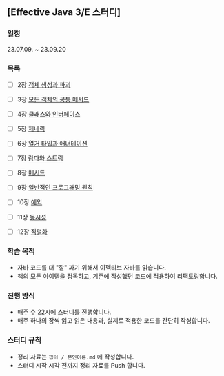 ## [Effective Java 3/E 스터디]

### 일정
23.07.09. ~ 23.09.20

### 목록

- [ ] 2장 [객체 생성과 파괴](./02장)
- [ ] 3장 [모든 객체의 공통 메서드](./03장)
- [ ] 4장 [클래스와 인터페이스](./04장)
- [ ] 5장 [제네릭](./05장)
- [ ] 6장 [열거 타입과 애너테이션](./06장)
- [ ] 7장 [람다와 스트림](./07장)
- [ ] 8장 [메서드](./08장)
- [ ] 9장 [일반적인 프로그래밍 원칙](./09장)
- [ ] 10장 [예외](./10장)
- [ ] 11장 [동시성](./11장)
- [ ] 12장 [직렬화](./12장)


### 학습 목적
- 자바 코드를 더 "잘" 짜기 위해서 이펙티브 자바를 읽습니다.
- 책의 모든 아이템을 정독하고, 기존에 작성했던 코드에 적용하여 리팩토링합니다.

### 진행 방식
- 매주 수 22시에 스터디를 진행합니다.
- 매주 하나의 장씩 읽고 읽은 내용과, 실제로 적용한 코드를 간단히 작성합니다.

### 스터디 규칙
- 정리 자료는 `챕터 / 본인이름.md` 에 작성합니다.
- 스터디 시작 시각 전까지 정리 자료를 Push 합니다.